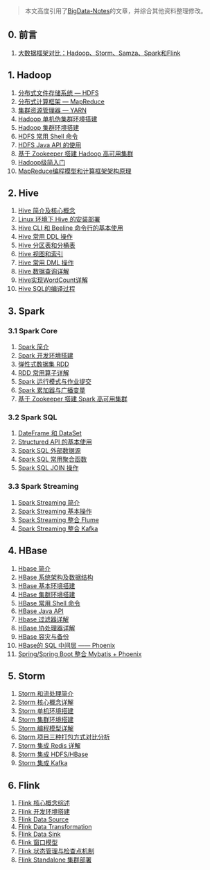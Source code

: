 > 本文高度引用了[BigData-Notes](https://github.com/heibaiying/BigData-Notes)的文章，并综合其他资料整理修改。

## 0. 前言

1. [大数据框架对比：Hadoop、Storm、Samza、Spark和Flink]()

## 1. Hadoop

1. [分布式文件存储系统 — HDFS]()
2. [分布式计算框架 — MapReduce]()
3. [集群资源管理器 — YARN]()
4. [Hadoop 单机伪集群环境搭建]()
5. [Hadoop 集群环境搭建]()
6. [HDFS 常用 Shell 命令]()
7. [HDFS Java API 的使用]()
8. [基于 Zookeeper 搭建 Hadoop 高可用集群]()
9. [Hadoop级简入门]()
10. [MapReduce编程模型和计算框架架构原理]()

## 2. Hive

1. [Hive 简介及核心概念]()
2. [Linux 环境下 Hive 的安装部署]()
3. [Hive CLI 和 Beeline 命令行的基本使用]()
4. [Hive 常用 DDL 操作]()
5. [Hive 分区表和分桶表]()
6. [Hive 视图和索引]()
7. [Hive 常用 DML 操作]()
8. [Hive 数据查询详解]()
9. [Hive实现WordCount详解]()
10. [Hive SQL的编译过程]()

## 3. Spark

### 3.1 Spark Core

1. [Spark 简介]()
2. [Spark 开发环境搭建]()
3. [弹性式数据集 RDD]()
4. [RDD 常用算子详解]()
5. [Spark 运行模式与作业提交]()
6. [Spark 累加器与广播变量]()
7. [基于 Zookeeper 搭建 Spark 高可用集群]()

### 3.2 Spark SQL

1. [DateFrame 和 DataSet]()
2. [Structured API 的基本使用]()
3. [Spark SQL 外部数据源]()
4. [Spark SQL 常用聚合函数]()
5. [Spark SQL JOIN 操作]()

### 3.3 Spark Streaming

1. [Spark Streaming 简介]()
2. [Spark Streaming 基本操作]()
3. [Spark Streaming 整合 Flume]()
4. [Spark Streaming 整合 Kafka]()

## 4. HBase

1. [Hbase 简介]()
2. [HBase 系统架构及数据结构]()
3. [HBase 基本环境搭建]()
4. [HBase 集群环境搭建]()
5. [HBase 常用 Shell 命令]()
6. [HBase Java API]()
7. [Hbase 过滤器详解]()
8. [HBase 协处理器详解]()
9. [HBase 容灾与备份]()
10. [HBase的 SQL 中间层 —— Phoenix]()
11. [Spring/Spring Boot 整合 Mybatis + Phoenix]()

## 5. Storm

1. [Storm 和流处理简介]()
2. [Storm 核心概念详解]()
3. [Storm 单机环境搭建]()
4. [Storm 集群环境搭建]()
5. [Storm 编程模型详解]()
6. [Storm 项目三种打包方式对比分析]()
7. [Storm 集成 Redis 详解]()
8. [Storm 集成 HDFS/HBase]()
9. [Storm 集成 Kafka]()

## 6. Flink

1. [Flink 核心概念综述]()
2. [Flink 开发环境搭建]()
3. [Flink Data Source]()
4. [Flink Data Transformation]()
5. [Flink Data Sink]()
6. [Flink 窗口模型]()
7. [Flink 状态管理与检查点机制]()
8. [Flink Standalone 集群部署]()